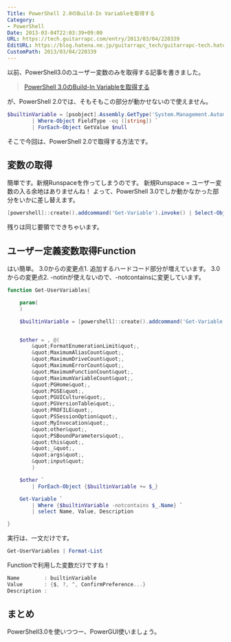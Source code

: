 ```yaml
---
Title: PowerShell 2.0のBuild-In Variableを取得する
Category:
- PowerShell
Date: 2013-03-04T22:03:39+09:00
URL: https://tech.guitarrapc.com/entry/2013/03/04/220339
EditURL: https://blog.hatena.ne.jp/guitarrapc_tech/guitarrapc-tech.hatenablog.com/atom/entry/11696248318757675569
CustomPath: 2013/03/04/220339
---
```


以前、PowerShell3.0のユーザー変数のみを取得する記事を書きました。
<blockquote><a href="http://guitarrapc.wordpress.com/2013/02/21/powershell%e3%81%aebuild-in-variable%e3%82%92%e5%8f%96%e5%be%97%e3%81%99%e3%82%8b/" target="_blank">PowerShell 3.0のBuild-In Variableを取得する</a></blockquote>

が、PowerShell 2.0では、そもそもこの部分が動かせないので使えません。
```ps1
$builtinVariable = [psobject].Assembly.GetType('System.Management.Automation.SpecialVariables').GetFields('NonPublic,Static') `
        | Where-Object FieldType -eq ([string]) `
        | ForEach-Object GetValue $null
```


そこで今回は、PowerShell 2.0で取得する方法です。



## 変数の取得
簡単です。新規Runspaceを作ってしまうのです。
新規Runspace = ユーザー変数の入る余地はありませんね！
よって、PowerShell 3.0でしか動かなかった部分をいかに差し替えます。
```ps1
[powershell]::create().addcommand('Get-Variable').invoke() | Select-Object -ExpandProperty Name
```


残りは同じ要領でできちゃいます。

## ユーザー定義変数取得Function
はい簡単。
3.0からの変更点1. 追加するハードコード部分が増えています。
3.0からの変更点2. -notinが使えないので、-notcontainsに変更しています。
```ps1
function Get-UserVariables{

    param(
    )

    $builtinVariable = [powershell]::create().addcommand('Get-Variable').invoke() | Select-Object -ExpandProperty Name


    $other = , @(
		&quot;FormatEnumerationLimit&quot;,
		&quot;MaximumAliasCount&quot;,
		&quot;MaximumDriveCount&quot;,
		&quot;MaximumErrorCount&quot;,
		&quot;MaximumFunctionCount&quot;,
		&quot;MaximumVariableCount&quot;,
		&quot;PGHome&quot;,
		&quot;PGSE&quot;,
		&quot;PGUICulture&quot;,
		&quot;PGVersionTable&quot;,
		&quot;PROFILE&quot;,
		&quot;PSSessionOption&quot;,
		&quot;MyInvocation&quot;,
		&quot;other&quot;,
		&quot;PSBoundParameters&quot;,
		&quot;this&quot;,
		&quot;_&quot;,
		&quot;args&quot;,
		&quot;input&quot;
		)

    $other `
        | ForEach-Object {$builtinVariable += $_}

    Get-Variable `
        | Where {$builtinVariable -notcontains $_.Name} `
        | select Name, Value, Description

}
```


実行は、一文だけです。
```ps1
Get-UserVariables | Format-List
```


Functionで利用した変数だけですね！
```ps1
Name        : builtinVariable
Value       : {$, ?, ^, ConfirmPreference...}
Description :
```


## まとめ
PowerShell3.0を使いつつー、PowerGUI使いましょう。
